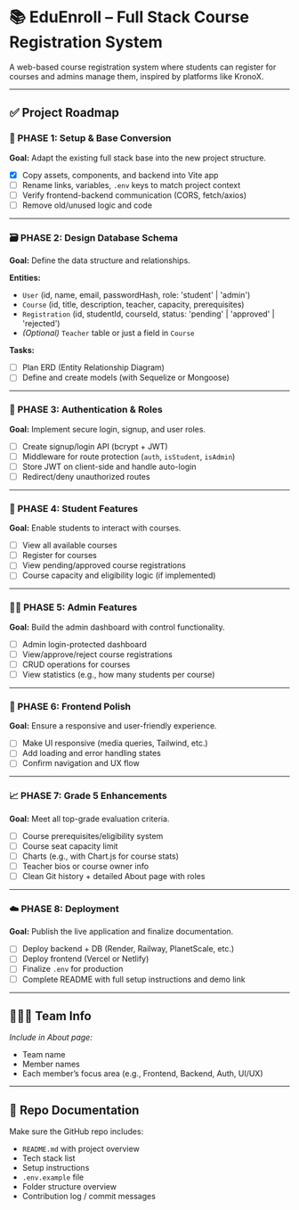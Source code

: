 # 📚 EduEnroll – Full Stack Course Registration System

A web-based course registration system where students can register for courses and admins manage them, inspired by platforms like KronoX.

---

## ✅ Project Roadmap

### 🧱 PHASE 1: Setup & Base Conversion
**Goal:** Adapt the existing full stack base into the new project structure.

- [x] Copy assets, components, and backend into Vite app
- [ ] Rename links, variables, `.env` keys to match project context
- [ ] Verify frontend-backend communication (CORS, fetch/axios)
- [ ] Remove old/unused logic and code

---

### 🗃️ PHASE 2: Design Database Schema
**Goal:** Define the data structure and relationships.

**Entities:**
- `User` (id, name, email, passwordHash, role: 'student' | 'admin')
- `Course` (id, title, description, teacher, capacity, prerequisites)
- `Registration` (id, studentId, courseId, status: 'pending' | 'approved' | 'rejected')
- *(Optional)* `Teacher` table or just a field in `Course`

**Tasks:**
- [ ] Plan ERD (Entity Relationship Diagram)
- [ ] Define and create models (with Sequelize or Mongoose)

---

### 👤 PHASE 3: Authentication & Roles
**Goal:** Implement secure login, signup, and user roles.

- [ ] Create signup/login API (bcrypt + JWT)
- [ ] Middleware for route protection (`auth`, `isStudent`, `isAdmin`)
- [ ] Store JWT on client-side and handle auto-login
- [ ] Redirect/deny unauthorized routes

---

### 📄 PHASE 4: Student Features
**Goal:** Enable students to interact with courses.

- [ ] View all available courses
- [ ] Register for courses
- [ ] View pending/approved course registrations
- [ ] Course capacity and eligibility logic (if implemented)

---

### 🧑‍💼 PHASE 5: Admin Features
**Goal:** Build the admin dashboard with control functionality.

- [ ] Admin login-protected dashboard
- [ ] View/approve/reject course registrations
- [ ] CRUD operations for courses
- [ ] View statistics (e.g., how many students per course)

---

### 💄 PHASE 6: Frontend Polish
**Goal:** Ensure a responsive and user-friendly experience.

- [ ] Make UI responsive (media queries, Tailwind, etc.)
- [ ] Add loading and error handling states
- [ ] Confirm navigation and UX flow

---

### 📈 PHASE 7: Grade 5 Enhancements
**Goal:** Meet all top-grade evaluation criteria.

- [ ] Course prerequisites/eligibility system
- [ ] Course seat capacity limit
- [ ] Charts (e.g., with Chart.js for course stats)
- [ ] Teacher bios or course owner info
- [ ] Clean Git history + detailed About page with roles

---

### ☁️ PHASE 8: Deployment
**Goal:** Publish the live application and finalize documentation.

- [ ] Deploy backend + DB (Render, Railway, PlanetScale, etc.)
- [ ] Deploy frontend (Vercel or Netlify)
- [ ] Finalize `.env` for production
- [ ] Complete README with full setup instructions and demo link

---

## 🧑‍🤝‍🧑 Team Info

_Include in About page:_
- Team name
- Member names
- Each member’s focus area (e.g., Frontend, Backend, Auth, UI/UX)

---

## 📂 Repo Documentation

Make sure the GitHub repo includes:
- `README.md` with project overview
- Tech stack list
- Setup instructions
- `.env.example` file
- Folder structure overview
- Contribution log / commit messages

